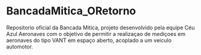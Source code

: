 # BancadaMitica_ORetorno
Repositorio oficial da Bancada Mitica, projeto desenvolvido pela equipe Céu Azul Aeronaves com o objetivo de permitir a realizaçao de mediçoes em aeronaves do tipo VANT em espaço aberto, acoplado a um veiculo automotor.
